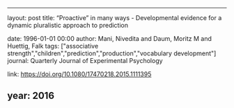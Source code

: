 ---
layout: post
title: “Proactive” in many ways - Developmental evidence for a dynamic pluralistic approach to prediction

date: 1996-01-01 00:00
author: Mani, Nivedita and Daum, Moritz M and Huettig, Falk
tags: ["associative strength","children","prediction","production","vocabulary development"]
journal: Quarterly Journal of Experimental Psychology

link: https://doi.org/10.1080/17470218.2015.1111395

year: 2016
----